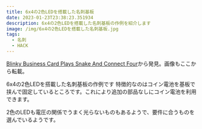 ```yaml
---
title: 6x4の2色LEDを搭載した名刺基板
date: 2023-01-23T23:38:23.351934
description: 6x4の2色LEDを搭載した名刺基板の作例を紹介します
image: /img/6x4の2色LEDを搭載した名刺基板.jpg
tags:
  - 名刺
  - HACK
---
```

[Blinky Business Card Plays Snake And Connect Four](https://hackaday.com/2023/01/16/blinky-business-card-plays-snake-and-connect-four/)から発見。画像もここから転載。

6x4の2色LEDを搭載した名刺基板の作例です
特徴的なのはコイン電池を基板で挟んで固定しているところです。これにより追加の部品なしにコイン電池を利用できます。

2色のLEDも電圧の関係でうまく光らないものもあるようで、要件に合うものを選んでいるようです。



